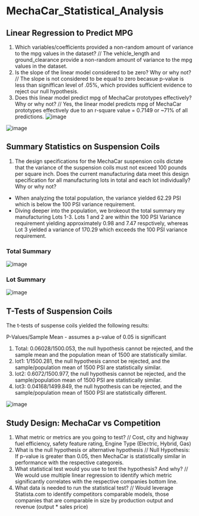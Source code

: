# MechaCar_Statistical_Analysis

## Linear Regression to Predict MPG

  1. Which variables/coefficients provided a non-random amount of variance to the mpg values in the dataset?
  // The vehicle_length and ground_clearance provide a non-random amount of variance to the mpg values in the dataset.
  2. Is the slope of the linear model considered to be zero? Why or why not?
  // The slope is not considered to be equal to zero becasue p-value is less than signiffican level of .05%, which provides sufficient evidence to reject our null hypothesis.
  3. Does this linear model predict mpg of MechaCar prototypes effectively? Why or why not?
  // Yes, the linear model predicts mpg of MechaCar prototypes effectively due to an r-square value = 0.7149 or ~71% of all predictions.
![image](https://user-images.githubusercontent.com/85204128/134828319-31290cf0-f077-45d4-b55e-2ce9f0d8651c.png)

![image](https://user-images.githubusercontent.com/85204128/134828526-dd157ff5-bc2f-430c-a321-b429c11f90cd.png)

## Summary Statistics on Suspension Coils

  1. The design specifications for the MechaCar suspension coils dictate that the variance of the suspension coils must not exceed 100 pounds per square inch. Does the current manufacturing data meet this design specification for all manufacturing lots in total and each lot individually? Why or why not?
  * When analyzing the total population, the variance yielded 62.29 PSI which is below the 100 PSI variance requirement. 
  * Diving deeper into the population, we brokeout the total summary my manufacturing Lots 1-3. Lots 1 and 2 are within the 100 PSI Variance requirement yielding approximately 0.98 and 7.47 respctively, whereas Lot 3 yielded a variance of 170.29 which exceeds the 100 PSI variance requirement.

### Total Summary
![image](https://user-images.githubusercontent.com/85204128/134830186-0494298a-5c2d-49c7-acb6-8e62de0e8e1f.png)

### Lot Summary
![image](https://user-images.githubusercontent.com/85204128/134830223-7b687c1e-1ffc-4043-bd21-157991fbe1b1.png)

## T-Tests of Suspension Coils
The t-tests of suspense coils yielded the following results:

P-Values/Sample Mean - assumes a p-value of 0.05 is significant 
  1. Total: 0.06028/1500.053, the null hypothesis cannot be rejected, and the sample mean and the population mean of 1500 are statistically similar.
  2. lot1: 1/1500.281, the null hypothesis cannot be rejected, and the sample/population mean of 1500 PSI are statistically similar.
  3. lot2: 0.6072/1500.977, the null hypothesis cannot be rejected, and the sample/population mean of 1500 PSI are statistically similar.
  4. lot3: 0.04168/1499.849, the null hypothesis can  be rejected, and the sample/population mean of 1500 PSI are statistically different.

![image](https://user-images.githubusercontent.com/85204128/134830694-a3d538ac-ec25-453a-b6d4-167fd49c3c02.png)

## Study Design: MechaCar vs Competition
  1. What metric or metrics are you going to test?
  // Cost, city and highway fuel efficiency, safety feature rating, Engine Type (Electric, Hybrid, Gas)
  2. What is the null hypothesis or alternative hypothesis
  // Null Hypothesis: If p-value is greater than 0.05, then MechaCar is statistically similar in performance with the respective categoreis.
  3. What statistical test would you use to test the hypothesis? And why?
  // We would use multiple linear regression to identify which metric significantly correlates with the respective companies bottom line.
  4. What data is needed to run the statistical test?
  // Would leverage Statista.com to identify competitors comparable models, those companies that are comparable in size by production output and revenue (output * sales price)



